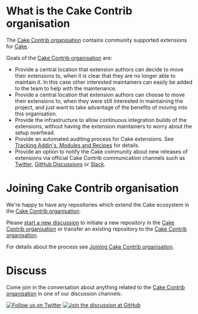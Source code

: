 # What is the Cake Contrib organisation

The [Cake Contrib organisation] contains community supported extensions for [Cake](https://cakebuild.net/).

Goals of the [Cake Contrib organisation] are:

* Provide a central location that extension authors can decide to move their extensions to, when it is clear that they are no longer able to maintain it.
  In this case other interested maintainers can easily be added to the team to help with the maintenance.
* Provide a central location that extension authors can choose to move their extensions to, when they were still interested in maintaining the project, and just want to take advantage of the benefits of moving into this organisation.
* Provide the infrastructure to allow continuous integration builds of the extensions, without having the extension maintainers to worry about the setup overhead.
* Provide an automated auditing process for Cake extensions.
  See [Tracking Addin's, Modules and Recipes](https://github.com/cake-contrib/Home/blob/master/CONTRIBUTING.md#tracking-addins-modules-and-recipes) for details.
* Provide an option to notify the Cake community about new releases of extensions via official Cake Contrib communication channels such as [Twitter], [GitHub Discussions] or [Slack].

[Twitter]: https://twitter.com/cakecontrib
[GitHub Discussions]: https://github.com/cake-build/cake/discussions/categories/extension-q-a
[Slack]: https://cake-contrib.slack.com

# Joining Cake Contrib organisation

We're happy to have any repositories which extend the Cake ecosystem in the [Cake Contrib organisation].

Please [start a new discussion](https://github.com/cake-build/cake/discussions) to initiate a new repository in the
[Cake Contrib organisation] or transfer an existing repository to the [Cake Contrib organisation].

For details about the process see [Joining Cake Contrib organisation](https://github.com/cake-contrib/Home/blob/master/CONTRIBUTING.md).

# Discuss

Come join in the conversation about anything related to the [Cake Contrib organisation] in one of our discussion channels:

[![Follow us on Twitter](https://img.shields.io/twitter/follow/cakecontrib?style=for-the-badge)](https://twitter.com/cakecontrib)
[![Join the discussion at GitHub](https://img.shields.io/badge/Discuss-On%20GitHub-green?style=for-the-badge)](https://github.com/cake-build/cake/discussions/categories/extension-q-a)

[Cake Contrib organisation]: https://github.com/cake-contrib

